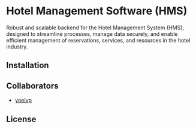 # Hotel Management Software (HMS)

Robust and scalable backend for the Hotel Management System (HMS), designed to streamline processes, manage data securely, and enable efficient management of reservations, services, and resources in the hotel industry. 


## Installation


## Collaborators

- [yoelvp](https://github.com/yoelvp)

## License

